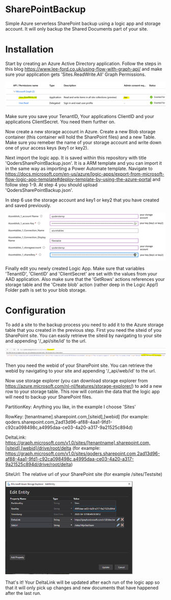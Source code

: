 # SharePointBackup
Simple Azure serverless SharePoint backup using a logic app and storage account. It will only backup the Shared Documents part of your site.

# Installation

Start by creating an Azure Active Directory application. Follow the steps in this blog  https://www.lee-ford.co.uk/using-flow-with-graph-api/ and make sure your application gets 'Sites.ReadWrite.All' Graph Permissions.

<img src="https://github.com/Robert1976/SharePointBackup/blob/master/images/graph.PNG" width="600" >

Make sure you save your TenantID, Your applications ClientID and your applications ClientSecret. You need them further on.

Now create a new storage account in Azure. Create a new Blob storage container (this container will hold the SharePoint files) and a new Table. Make sure you remeber the name of your storage account and write down one of your access keys (key1 or key2).

Next import the logic app. It is saved within this repository with title 'QodersSharePointBackup.json'. It is a ARM template and you can import it in the same way as importing a Power Automate template. Navigate to https://docs.microsoft.com/en-us/azure/logic-apps/export-from-microsoft-flow-logic-app-template#deploy-template-by-using-the-azure-portal and follow step 1-9. At step 4 you should upload 'QodersSharePointBackup.json'.

In step 6 use the storage account and key1 or key2 that you have created and saved previously.

<img src="https://github.com/Robert1976/SharePointBackup/blob/master/images/import.png" width="600" >

Finally edit you newly created Logic App. Make sure that variables 'TenantID', 'ClientID' and 'ClientSecret' are set with the values from your AAD application. Also make sure that the 'GetRows' actions references your storage table and the 'Create blob' action (rather deep in the Logic App!) Folder path is set to your blob storage.

# Configuration

To add a site to the backup process you need to add it to the Azure storage table that you created in the previous step. First you need the siteid of you SharePoint site. You can easily retrieve the siteid by navigating to your site and appending '/_api/site/id' to the url.

<img src="https://github.com/Robert1976/SharePointBackup/blob/master/images/getsiteid.PNG" width="900" >

Then you need the webid of your SharePoint site. You can retrieve the webid by navigating to your site and appending '/_api/web/id' to the url.

Now use storage explorer (you can download storage explorer from https://azure.microsoft.com/nl-nl/features/storage-explorer/) to add a new row to your storage table. This row will contain the data that the logic app will need to backup your SharePoint files.

PartitionKey: Anything you like, in the example I choose 'Sites'

RowKey: [tenantname].sharepoint.com,[siteid],[webid] (for example: qoders.sharepoint.com,2ad13d96-af88-4aa1-9fd1-c92ca098498c,a4995daa-ce03-4a20-a317-9a21525c894d)

DeltaLink: https://graph.microsoft.com/v1.0/sites/[tenantname].sharepoint.com,[siteid],[webid]/drive/root/delta (for example: https://graph.microsoft.com/v1.0/sites/qoders.sharepoint.com,2ad13d96-af88-4aa1-9fd1-c92ca098498c,a4995daa-ce03-4a20-a317-9a21525c894d/drive/root/delta)

SiteUrl: The relative url of your SharePoint site (for example /sites/Testsite)

<img src="https://github.com/Robert1976/SharePointBackup/blob/master/images/storageexplorer1.PNG" width="400" >

That's it! Your DeltaLink will be updated after each run of the logic app so that it will only pick up changes and new documents that have happened after the last run.
